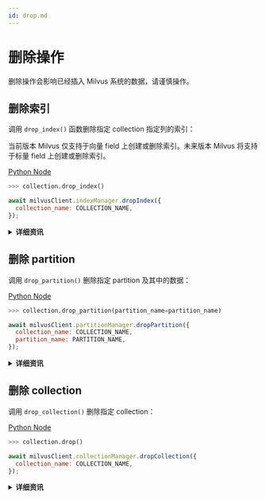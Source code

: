 ```yaml
---
id: drop.md
---
```


# 删除操作

删除操作会影响已经插入 Milvus 系统的数据，请谨慎操作。

## 删除索引

调用 `drop_index()` 函数删除指定 collection 指定列的索引：

<div class="alert note">
  当前版本 Milvus 仅支持于向量 field 上创建或删除索引。未来版本 Milvus 将支持于标量 field 上创建或删除索引。
</div>

<div class="multipleCode">

  <a href="?python">Python </a>
  <a href="?javascript">Node</a>
</div>


```python
>>> collection.drop_index()
```

```javascript
await milvusClient.indexManager.dropIndex({
  collection_name: COLLECTION_NAME,
});
```

<details>
  <summary><b>详细资讯</b></summary>
<table class="params">
	<thead>
	<tr>
		<th>参数</td>
		<th>说明</th>
		<th>备注</th>
	</tr>
	</thead>
	<tbody>
	<tr>
		<td><code>collection_name**</code></td>
		<td>要删除索引的 collection 名称</td>
		<td>必填项</td>
	</tr>
	</tbody>
</table>
</details>

## 删除 partition

调用 `drop_partition()` 删除指定 partition 及其中的数据：

<div class="multipleCode">

  <a href="?python">Python </a>
  <a href="?javascript">Node</a>
</div>


```python
>>> collection.drop_partition(partition_name=partition_name)
```

```javascript
await milvusClient.partitionManager.dropPartition({
  collection_name: COLLECTION_NAME,
  partition_name: PARTITION_NAME,
});
```

<details>
  <summary><b>详细资讯</b></summary>
<table class="params">
	<thead>
	<tr>
		<th>参数</td>
		<th>说明</th>
		<th>备注</th>
	</tr>
	</thead>
	<tbody>
	<tr>
		<td>partition_name</td>
		<td>要删除的 partition 名称</td>
		<td>必填项</td>
	</tr>
	<tr>
		<td>collection_name**</td>
		<td>要删除的 partition 所属 collection 名称</td>
		<td>必填项</td>
	</tr>
	</tbody>
</table>
</details>

## 删除 collection

调用 `drop_collection()` 删除指定 collection：

<div class="multipleCode">

  <a href="?python">Python </a>
  <a href="?javascript">Node</a>
</div>


```python
>>> collection.drop()
```

```javascript
await milvusClient.collectionManager.dropCollection({
  collection_name: COLLECTION_NAME,
});
```

<details>
  <summary><b>详细资讯</b></summary>
<table class="params">
	<thead>
	<tr>
		<th>参数</td>
		<th>说明</th>
		<th>备注</th>
	</tr>
	</thead>
	<tbody>
	<tr>
		<td>collection_name**</td>
		<td>要删除的 collection 名称</td>
		<td>必填项</td>
	</tr>
	</tbody>
</table>
</details>

